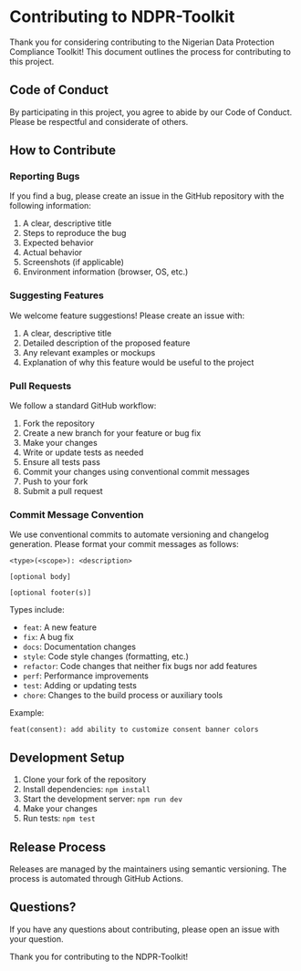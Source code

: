 # Contributing to NDPR-Toolkit

Thank you for considering contributing to the Nigerian Data Protection Compliance Toolkit! This document outlines the process for contributing to this project.

## Code of Conduct

By participating in this project, you agree to abide by our Code of Conduct. Please be respectful and considerate of others.

## How to Contribute

### Reporting Bugs

If you find a bug, please create an issue in the GitHub repository with the following information:

1. A clear, descriptive title
2. Steps to reproduce the bug
3. Expected behavior
4. Actual behavior
5. Screenshots (if applicable)
6. Environment information (browser, OS, etc.)

### Suggesting Features

We welcome feature suggestions! Please create an issue with:

1. A clear, descriptive title
2. Detailed description of the proposed feature
3. Any relevant examples or mockups
4. Explanation of why this feature would be useful to the project

### Pull Requests

We follow a standard GitHub workflow:

1. Fork the repository
2. Create a new branch for your feature or bug fix
3. Make your changes
4. Write or update tests as needed
5. Ensure all tests pass
6. Commit your changes using conventional commit messages
7. Push to your fork
8. Submit a pull request

### Commit Message Convention

We use conventional commits to automate versioning and changelog generation. Please format your commit messages as follows:

```
<type>(<scope>): <description>

[optional body]

[optional footer(s)]
```

Types include:
- `feat`: A new feature
- `fix`: A bug fix
- `docs`: Documentation changes
- `style`: Code style changes (formatting, etc.)
- `refactor`: Code changes that neither fix bugs nor add features
- `perf`: Performance improvements
- `test`: Adding or updating tests
- `chore`: Changes to the build process or auxiliary tools

Example:
```
feat(consent): add ability to customize consent banner colors
```

## Development Setup

1. Clone your fork of the repository
2. Install dependencies: `npm install`
3. Start the development server: `npm run dev`
4. Make your changes
5. Run tests: `npm test`

## Release Process

Releases are managed by the maintainers using semantic versioning. The process is automated through GitHub Actions.

## Questions?

If you have any questions about contributing, please open an issue with your question.

Thank you for contributing to the NDPR-Toolkit!
